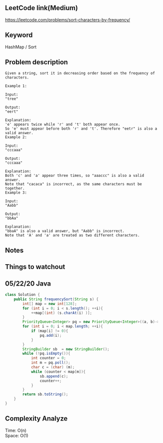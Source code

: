 ## LeetCode link(Medium)
https://leetcode.com/problems/sort-characters-by-frequency/

## Keyword
HashMap / Sort

## Problem description
```
Given a string, sort it in decreasing order based on the frequency of characters.

Example 1:

Input:
"tree"

Output:
"eert"

Explanation:
'e' appears twice while 'r' and 't' both appear once.
So 'e' must appear before both 'r' and 't'. Therefore "eetr" is also a valid answer.
Example 2:

Input:
"cccaaa"

Output:
"cccaaa"

Explanation:
Both 'c' and 'a' appear three times, so "aaaccc" is also a valid answer.
Note that "cacaca" is incorrect, as the same characters must be together.
Example 3:

Input:
"Aabb"

Output:
"bbAa"

Explanation:
"bbaA" is also a valid answer, but "Aabb" is incorrect.
Note that 'A' and 'a' are treated as two different characters.
```



## Notes


## Things to watchout

## 05/22/20 Java

```java
class Solution {
    public String frequencySort(String s) {
        int[] map = new int[128];
        for (int i = 0; i < s.length(); ++i){
            ++map[(int) (s.charAt(i) )];
        }
        PriorityQueue<Integer> pq = new PriorityQueue<Integer>((a, b)-> map[b] - map[a]);
        for (int i = 0; i < map.length; ++i){
            if (map[i] != 0){
                pq.add(i);
            }
        }
        StringBuilder sb  = new StringBuilder();
        while (!pq.isEmpty()){
            int counter = 0;
            int m = pq.poll();
            char c = (char) (m);
            while (counter < map[m]){
                sb.append(c);
                counter++;
            }
        }
        return sb.toString();
    }
}

```
## Complexity Analyze
Time: O(n)      \
Space: O(1)